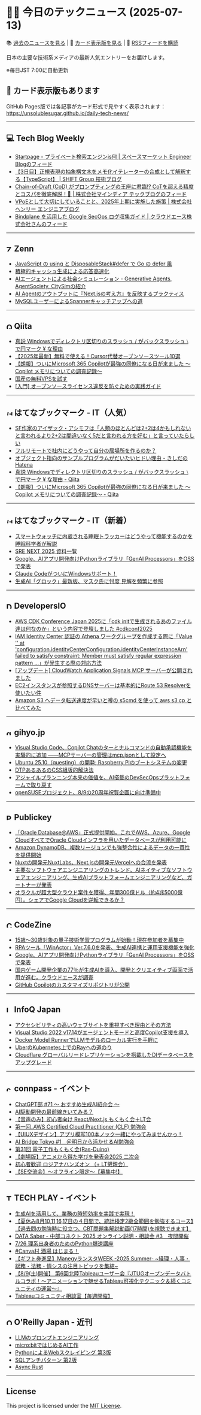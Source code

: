 # 👨‍💻 今日のテックニュース (2025-07-13)

📚 [過去のニュースを見る](archives/index.md) | 🎨 [カード表示版を見る](https://unsolublesugar.github.io/daily-tech-news/) | 📡 [RSSフィードを購読](https://unsolublesugar.github.io/daily-tech-news/rss.xml)

日本の主要な技術系メディアの最新人気エントリーをお届けします。

※毎日JST 7:00に自動更新

## 🎨 カード表示版もあります

GitHub Pages版では各記事がカード形式で見やすく表示されます：  
https://unsolublesugar.github.io/daily-tech-news/

---
## 💻 Tech Blog Weekly

- [Startpage - プライベート検索エンジンis何 | スペースマーケット Engineer Blogのフィード](https://zenn.dev/spacemarket/articles/3cb0e20dc4e482)
- [【3日目】正規表現の抽象構文木をメモ化イテレーターの合成として解釈する【TypeScript】 | SHIFT Group 技術ブログ](https://note.shiftinc.jp/n/nacd1d77b83b7)
- [Chain-of-Draft (CoD) がプロンプティングの王座に君臨!? CoTを超える精度とコスパを徹底解説！🎉 | 株式会社マインディア テックブログのフィード](https://zenn.dev/minedia/articles/3c7245a75e5519)
- [VPoEとして大切にしていることと、2025年上期に実施した施策 | 株式会社ヘンリー エンジニアブログ](https://dev.henry.jp/entry/vpoe-2025)
- [Bindplane を活用した Google SecOps ログ収集ガイド | クラウドエース株式会社さんのフィード](https://zenn.dev/cloud_ace/articles/google-secops-bindplane)


---
## <img src="https://zenn.dev/favicon.ico" width="16" height="16" alt="Zenn"> Zenn

- [JavaScript の using と DisposableStack#defer で Go の defer 風](https://zenn.dev/sosukesuzuki/articles/697b059563a782)
- [積極的キャッシュ生成による応答高速化](https://zenn.dev/lapras_inc/articles/af5f8a87514d02)
- [AIエージェントによる社会シミュレーション - Generative Agents, AgentSociety, CitySimの紹介](https://zenn.dev/mkj/articles/efb017f7a440ca)
- [AI Agentのアウトプットに『Next.jsの考え方』を反映するプラクティス](https://zenn.dev/akfm/articles/agent-read-the-nextjs-way)
- [MySQLユーザーによるSpannerキャッチアップへの道](https://zenn.dev/canary_techblog/articles/7a8cbf4fe0534f)


---
## <img src="https://cdn.qiita.com/assets/favicons/public/production-c620d3e403342b1022967ba5e3db1aaa.ico" width="16" height="16" alt="Qiita"> Qiita

- [真説 Windowsでディレクトリ区切りのスラッシュ / がバックスラッシュ ⧵ で円マーク ¥ な理由](https://qiita.com/ko1nksm/items/4ae0a784a612f23aa412?utm_campaign=popular_items&utm_medium=feed&utm_source=popular_items)
- [【2025年最新】無料で使える！Cursor代替オープンソースツール10選](https://qiita.com/Nakamura-Kaito/items/d32b873d39fab94e2c2d?utm_campaign=popular_items&utm_medium=feed&utm_source=popular_items)
- [【朗報】ついにMicrosoft 365 Copilotが最強の同僚になる日が来ました 〜Copilot メモリについての調査記録〜](https://qiita.com/Oyu3m/items/608ff69ae4131988a511?utm_campaign=popular_items&utm_medium=feed&utm_source=popular_items)
- [国産の無料VPSを試す](https://qiita.com/bienhoa/items/e51aa1ce8b2665b3c0fb?utm_campaign=popular_items&utm_medium=feed&utm_source=popular_items)
- [[入門] オープンソースライセンス違反を防ぐための実践ガイド](https://qiita.com/ShigemoriMasato/items/7346eee65f1a47934a26?utm_campaign=popular_items&utm_medium=feed&utm_source=popular_items)


---
## <img src="https://b.hatena.ne.jp/favicon.ico" width="16" height="16" alt="はてなブックマーク - IT（人気）"> はてなブックマーク - IT（人気）

- [SF作家のアイザック・アシモフは「人類のほとんどは2+2は4かもしれないと言われるより2+2は間違いなく5だと言われる方を好む」と言っていたらしい](https://togetter.com/li/2575100)
- [フルリモートで社内にどうやって自分の居場所を作るのか？](https://speakerdeck.com/satoshi256kbyte/hururimototeshe-nei-nitouyatutezi-fen-noju-chang-suo-wozuo-runoka)
- [オブジェクト指向のサンプルプログラムがだいたいヒドい理由 - きしだのHatena](https://nowokay.hatenablog.com/entry/2025/07/12/191038)
- [真説 Windowsでディレクトリ区切りのスラッシュ / がバックスラッシュ ⧵ で円マーク ¥ な理由 - Qiita](https://qiita.com/ko1nksm/items/4ae0a784a612f23aa412)
- [【朗報】ついにMicrosoft 365 Copilotが最強の同僚になる日が来ました 〜Copilot メモリについての調査記録〜 - Qiita](https://qiita.com/Oyu3m/items/608ff69ae4131988a511)


---
## <img src="https://b.hatena.ne.jp/favicon.ico" width="16" height="16" alt="はてなブックマーク - IT（新着）"> はてなブックマーク - IT（新着）

- [スマートウォッチに内蔵される睡眠トラッカーはどうやって機能するのかを睡眠科学者が解説](https://gigazine.net/news/20250712-sleep-trackers-works/)
- [SRE NEXT 2025 資料一覧](https://zenn.dev/r4ynode/articles/srenext2025-documents)
- [Google、AIアプリ開発向けPythonライブラリ「GenAI Processors」をOSSで発表](https://codezine.jp/article/detail/21890)
- [Claude CodeがついにWindowsサポート！](https://zenn.dev/acntechjp/articles/34bfa025051867)
- [生成AI「グロック」最新版、マスク氏に忖度 見解を頻繁に参照](https://www.afpbb.com/articles/-/3588392)


---
## <img src="https://dev.classmethod.jp/favicon.ico" width="16" height="16" alt="DevelopersIO"> DevelopersIO

- [AWS CDK Conference Japan 2025に「cdk initで生成されるあのファイル達は何なのか」という内容で登壇しました #cdkconf2025](https://dev.classmethod.jp/articles/cdk-init-generated-files/)
- [IAM Identity Center 認証の Athena ワークグループを作成する際に「Value '' at 'configuration.identityCenterConfiguration.identityCenterInstanceArn' failed to satisfy constraint: Member must satisfy regular expression pattern ...」が発生する際の対応方法](https://dev.classmethod.jp/articles/athena-idc-create-workgroup/)
- [[アップデート] CloudWatch Application Signals MCP サーバーが公開されました](https://dev.classmethod.jp/articles/cloudwatch-application-signals-mcp-server/)
- [EC2インスタンスが参照するDNSサーバーは基本的にRoute 53 Resolverを使いたい件](https://dev.classmethod.jp/articles/ec2-dns-route53-resolver-configuration/)
- [Amazon S3 へデータ転送速度が早いと噂の s5cmd を使って aws s3 cp と比べてみた](https://dev.classmethod.jp/articles/s5cmd-vs-aws-s3-cp-speed-comparison/)


---
## <img src="https://gihyo.jp/favicon.ico" width="16" height="16" alt="gihyo.jp"> gihyo.jp

- [Visual Studio Code、Copilot Chatのターミナルコマンドの自動承認機能を実験的に追加 ——MCPサーバーの管理はmcp.jsonとして設定へ](https://gihyo.jp/article/2025/07/vscode-updates-june-2025?utm_source=feed)
- [Ubuntu 25.10（questing）の開発; Raspberry Piのブートシステムの変更](https://gihyo.jp/admin/clip/01/ubuntu-topics/202507/11?utm_source=feed)
- [DTPあるあるのCSS組版的解決法](https://gihyo.jp/article/2025/07/vivliostyle-06?utm_source=feed)
- [アジャイルプランニング本来の価値を、AI搭載のDevSecOpsプラットフォームで取り戻す](https://gihyo.jp/article/2025/07/agile-value-via-devsecops?utm_source=feed)
- [openSUSEプロジェクト、8/9の20周年祝賀企画に向け準備中](https://gihyo.jp/article/2025/07/daily-linux-250710?utm_source=feed)


---
## <img src="https://www.publickey1.jp/favicon.ico" width="16" height="16" alt="Publickey"> Publickey

- [「Oracle Database@AWS」正式提供開始。これでAWS、Azure、Google CloudすべてでOracle Cloudインフラを用いたデータベースが利用可能に](https://www.publickey1.jp/blog/25/oracle_databaseawsawsazuregoogle_cloudoracle_cloud.html)
- [Amazon DynamoDB、複数リージョンでも強整合性によるデータの一貫性を提供開始](https://www.publickey1.jp/blog/25/amazon_dynamodb.html)
- [Nuxtの開発元NuxtLabs、Next.jsの開発元Vercelへの合流を発表](https://www.publickey1.jp/blog/25/nuxtjsnuxt_labsnextjsvercel.html)
- [主要なソフトウェアエンジニアリングのトレンド、AIネイティブなソフトウェアエンジニアリング、生成AIプラットフォームエンジニアリングなど、ガートナーが発表](https://www.publickey1.jp/blog/25/aiai.html)
- [オラクルが超大型クラウド案件を獲得、年間300億ドル（約4兆5000億円）。シェアでGoogle Cloudを逆転できるか？](https://www.publickey1.jp/blog/25/30045000google_cloud.html)


---
## <img src="https://codezine.jp/favicon.ico" width="16" height="16" alt="CodeZine"> CodeZine

- [15歳～30歳対象の量子技術学習プログラムが始動！現在参加者を募集中](http://codezine.jp/article/detail/21892)
- [RPAツール「WinActor」Ver.7.6.0を発表、生成AI連携と運用支援機能を強化](http://codezine.jp/article/detail/21891)
- [Google、AIアプリ開発向けPythonライブラリ「GenAI Processors」をOSSで発表](http://codezine.jp/article/detail/21890)
- [国内ゲーム開発企業の77％が生成AIを導入、開発とクリエイティブ両面で活用が進む。クラウドエースが調査](http://codezine.jp/article/detail/21883)
- [GitHub Copilotのカスタマイズリポジトリが公開](http://codezine.jp/article/detail/21884)


---
## <img src="https://www.infoq.com/favicon.ico" width="16" height="16" alt="InfoQ Japan"> InfoQ Japan

- [アクセシビリティの高いウェブサイトを重視すべき理由とその方法](https://www.infoq.com/jp/news/2025/07/accessible-websites-how-to/?utm_campaign=infoq_content&utm_source=infoq&utm_medium=feed&utm_term=global)
- [Visual Studio 2022 v17.14がエージェントモードと高度Copilot支援を導入](https://www.infoq.com/jp/news/2025/07/visual-studio-copilot-agent/?utm_campaign=infoq_content&utm_source=infoq&utm_medium=feed&utm_term=global)
- [Docker Model RunnerでLLMモデルのローカル実行を手軽に](https://www.infoq.com/jp/news/2025/07/docker-model-runner/?utm_campaign=infoq_content&utm_source=infoq&utm_medium=feed&utm_term=global)
- [UberのKubernetes上でのRayへの道のり](https://www.infoq.com/jp/news/2025/07/uber-journey-ray-kubernetes/?utm_campaign=infoq_content&utm_source=infoq&utm_medium=feed&utm_term=global)
- [Cloudflare グローバルリードレプリケーションを搭載したDIデータベースをアップグレード](https://www.infoq.com/jp/news/2025/07/cloudflare-d1-global-replication/?utm_campaign=infoq_content&utm_source=infoq&utm_medium=feed&utm_term=global)


---
## <img src="https://connpass.com/favicon.ico" width="16" height="16" alt="connpass - イベント"> connpass - イベント

- [ChatGPT部 #71 〜 おすすめ生成AI紹介会 〜](https://chatgptclub.connpass.com/event/362552/?utm_campaign=recent_events&utm_source=feed&utm_medium=atom)
- [AI駆動開発の最前線きいてみる？](https://agileware.connpass.com/event/362398/?utm_campaign=recent_events&utm_source=feed&utm_medium=atom)
- [【音声のみ】初心者向け React/Next.js もくもく会＋LT会](https://beginner-react.connpass.com/event/362539/?utm_campaign=recent_events&utm_source=feed&utm_medium=atom)
- [第一回_AWS Certified Cloud Practitioner (CLF) 勉強会](https://shift-mentor-study.connpass.com/event/362538/?utm_campaign=recent_events&utm_source=feed&utm_medium=atom)
- [【UIUXデザイン】アプリ模写100本ノック一緒にやってみませんかっ！](https://connpass.com/event/362536/?utm_campaign=recent_events&utm_source=feed&utm_medium=atom)
- [AI Bridge Tokyo #1　＠明日から活かせるAI勉強会](https://connpass.com/event/362510/?utm_campaign=recent_events&utm_source=feed&utm_medium=atom)
- [第31回 電子工作もくもく会(Ras-Duino)](https://ras-duino.connpass.com/event/362535/?utm_campaign=recent_events&utm_source=feed&utm_medium=atom)
- [【劇場版】アニメから得た学びを発表会2025 二次会](https://engineers-anime.connpass.com/event/362533/?utm_campaign=recent_events&utm_source=feed&utm_medium=atom)
- [初心者歓迎 ロジアナハンズオン （+ LT懇親会）](https://iotlt.connpass.com/event/362532/?utm_campaign=recent_events&utm_source=feed&utm_medium=atom)
- [【SE交流会】〜オフライン限定〜【募集中!】](https://fukuoka.connpass.com/event/362531/?utm_campaign=recent_events&utm_source=feed&utm_medium=atom)


---
## <img src="https://techplay.jp/favicon.ico" width="16" height="16" alt="TECH PLAY - イベント"> TECH PLAY - イベント

- [生成AIを活用して、業務の時短効率を実践で実現！](https://techplay.jp/event/983788)
- [【夏休み8月10,11,16,17日の４日間で、統計検定2級全範囲を勉強するコース】【過去問の勉強時に役立つ、CBT問題集解説動画(17時間)を視聴できます】](https://techplay.jp/event/983780)
- [DATA Saber - 中部コネクト 2025 オンライン説明・相談会 #3　夜間開催](https://techplay.jp/event/983776)
- [7/26 理系出身者のためのPython爆速講座](https://techplay.jp/event/981920)
- [#Canva村 酒場 はじまる！](https://techplay.jp/event/983774)
- [【ギフト券進呈】ManegyランスタWEEK -2025 Summer- ~経理・人事・総務・法務・情シスの注目トピックを集結~](https://techplay.jp/event/983762)
- [【8/9(土)開催】 第6回北陸Tableauユーザー会『JTUGオープンデータバトルコラボ！～アニメーションで魅せるTableau可視化テクニック＆続くコミュニティの運営～』](https://techplay.jp/event/983319)
- [Tableauコミュニティ相談室【毎週開催】](https://techplay.jp/event/983761)


---
## <img src="https://www.oreilly.co.jp/favicon.ico" width="16" height="16" alt="O'Reilly Japan - 近刊"> O'Reilly Japan - 近刊

- [LLMのプロンプトエンジニアリング](http://www.oreilly.co.jp/books/9784814401130/?utm_source=feed&utm_mediun=referral&utm_content=new_book)
- [micro:bitではじめるAI工作](http://www.oreilly.co.jp/books/9784814400997/?utm_source=feed&utm_mediun=referral&utm_content=new_book)
- [PythonによるWebスクレイピング 第3版](http://www.oreilly.co.jp/books/9784814401222/?utm_source=feed&utm_mediun=referral&utm_content=new_book)
- [SQLアンチパターン 第2版](http://www.oreilly.co.jp/books/9784814400744/?utm_source=feed&utm_mediun=referral&utm_content=new_book)
- [Async Rust](http://www.oreilly.co.jp/books/9784814401185/?utm_source=feed&utm_mediun=referral&utm_content=new_book)


---
## License

This project is licensed under the [MIT License](LICENSE).
